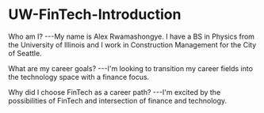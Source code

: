 # UW-FinTech-Introduction

Who am I? 
---My name is Alex Rwamashongye. I have a BS in Physics from the University of Illinois and I work in Construction Management for the City of Seattle.

What are my career goals? 
---I'm looking to transition my career fields into the technology space with a finance focus. 

Why did I choose FinTech as a career path? 
---I'm excited by the possibilities of FinTech and intersection of finance and technology. 
